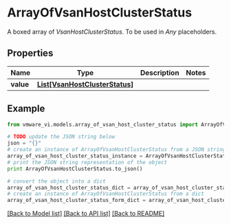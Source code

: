 # ArrayOfVsanHostClusterStatus

A boxed array of *VsanHostClusterStatus*. To be used in *Any* placeholders. 

## Properties
Name | Type | Description | Notes
------------ | ------------- | ------------- | -------------
**value** | [**List[VsanHostClusterStatus]**](VsanHostClusterStatus.md) |  | 

## Example

```python
from vmware_vi.models.array_of_vsan_host_cluster_status import ArrayOfVsanHostClusterStatus

# TODO update the JSON string below
json = "{}"
# create an instance of ArrayOfVsanHostClusterStatus from a JSON string
array_of_vsan_host_cluster_status_instance = ArrayOfVsanHostClusterStatus.from_json(json)
# print the JSON string representation of the object
print ArrayOfVsanHostClusterStatus.to_json()

# convert the object into a dict
array_of_vsan_host_cluster_status_dict = array_of_vsan_host_cluster_status_instance.to_dict()
# create an instance of ArrayOfVsanHostClusterStatus from a dict
array_of_vsan_host_cluster_status_form_dict = array_of_vsan_host_cluster_status.from_dict(array_of_vsan_host_cluster_status_dict)
```
[[Back to Model list]](../README.md#documentation-for-models) [[Back to API list]](../README.md#documentation-for-api-endpoints) [[Back to README]](../README.md)



